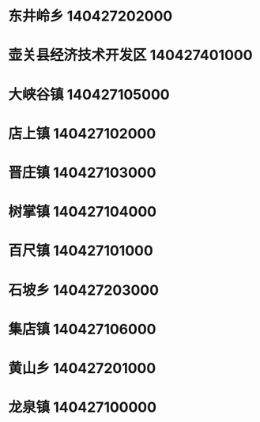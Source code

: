 # 东井岭乡 140427202000
# 壶关县经济技术开发区 140427401000
# 大峡谷镇 140427105000
# 店上镇 140427102000
# 晋庄镇 140427103000
# 树掌镇 140427104000
# 百尺镇 140427101000
# 石坡乡 140427203000
# 集店镇 140427106000
# 黄山乡 140427201000
# 龙泉镇 140427100000
